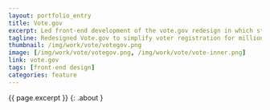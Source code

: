```yaml
---
layout: portfolio_entry
title: Vote.gov
excerpt: Led front-end development of the vote.gov redesign in which states had record breaking voting registrations.
tagline: Redesigned Vote.gov to simplify voter registration for millions across all 50 states and territories, modernizing front-end strategy and delivery.
thumbnail: /img/work/vote/votegov.png
image: [/img/work/vote/votegov.png, /img/work/vote/vote-inner.png]
link: vote.gov
tags: [front-end design]
categories: feature
---
```


{{ page.excerpt }}
{: .about }
